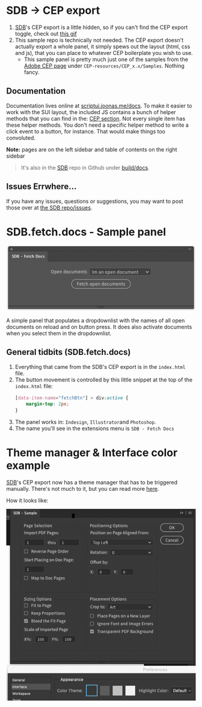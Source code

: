 # SDB → CEP export

1. [SDB](https://scriptui.joonas.me)'s CEP export is a little hidden, so if you can't find the CEP export toggle, check out [this gif](CEP-export-option.gif)
2. This sample repo is technically not needed. The CEP export doesn't actually export a whole panel, it simply spews out the layout (html, css and js), that you can place to whatever CEP boilerplate you wish to use. 
    - This sample panel is pretty much just one of the samples from the [Adobe CEP page](https://github.com/Adobe-CEP) under `CEP-resources/CEP_x.x/Samples`. Nothing fancy.

## Documentation

Documentation lives online at [scriptui.joonas.me/docs](https://scriptui.joonas.me/docs). To make it easier to work with the SUI layout, the included JS contains a bunch of helper methods that you can find in the: [CEP section](https://scriptui.joonas.me/docs/CEP-export/getting-started/). Not every single item has these helper methods. You don't need a specific helper method to write a click event to a button, for instance. That would make things too convoluted.

**Note:** pages are on the left sidebar and table of contents on the right sidebar

 > It's also in the [SDB](https://github.com/joonaspaakko/ScriptUI-Dialog-Builder-Joonas) repo in Github under [build/docs](https://github.com/joonaspaakko/ScriptUI-Dialog-Builder-Joonas/tree/master/build/docs).
 
## Issues Errwhere...

If you have any issues, questions or suggestions, you may want to post those over at [the SDB repo/issues](https://github.com/joonaspaakko/ScriptUI-Dialog-Builder-Joonas/issues). 

# SDB.fetch.docs - Sample panel

![](SDB-fetch-docs-preview.png)

A simple panel that populates a dropdownlist with the names of all open documents on reload and on button press. It does also activate documents when you select them in the dropdownlist.

## General tidbits (SDB.fetch.docs)

1. Everything that came from the SDB's CEP export is in the `index.html` file.
2. The button movement is controlled by this little snippet at the top of the `index.html` file:
	```CSS
	[data-item-name="fetchBtn"] > div:active {
		margin-top: 2px;
	}
	```
3. The panel works in: `Indesign`, `Illustrator`and `Photoshop`.
4. The name you'll see in the extensions menu is `SDB - Fetch Docs`

# Theme manager & Interface color example

[SDB](https://scriptui.joonas.me)'s CEP export now has a theme manager that has to be triggered manually. There's not much to it, but you can read more [here](https://scriptui.joonas.me/docs/CEP-export/thememanager/).

How it looks like:

![](interface-color-example.gif)
